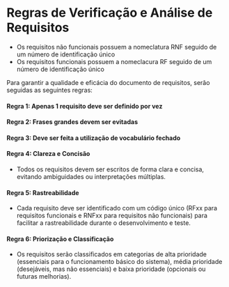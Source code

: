 # Regras de Verificação e Análise de Requisitos
- Os requisitos não funcionais possuem a nomeclatura RNF seguido de um número de identificação único
- Os requisitos funcionais possuem a nomeclacura RF seguido de um número de identificação único

Para garantir a qualidade e eficácia do documento de requisitos, serão seguidas as seguintes regras:

#### Regra 1: Apenas 1 requisito deve ser definido por vez

#### Regra 2: Frases grandes devem ser evitadas

#### Regra 3: Deve ser feita a utilização de vocabulário fechado

#### Regra 4: Clareza e Concisão
- Todos os requisitos devem ser escritos de forma clara e concisa, evitando ambiguidades ou interpretações múltiplas.

#### Regra 5: Rastreabilidade
- Cada requisito deve ser identificado com um código único (RFxx para requisitos funcionais e RNFxx para requisitos não funcionais) para facilitar a rastreabilidade durante o desenvolvimento e teste.

#### Regra 6: Priorização e Classificação
- Os requisitos serão classificados em categorias de alta prioridade (essenciais para o funcionamento básico do sistema), média prioridade (desejáveis, mas não essenciais) e baixa prioridade (opcionais ou futuras melhorias).
